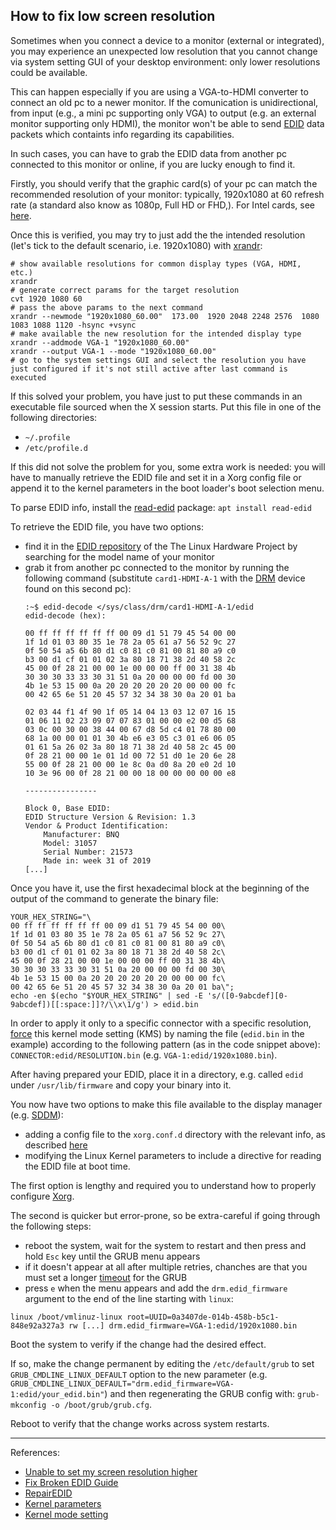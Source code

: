 ## How to fix low screen resolution

Sometimes when you connect a device to a monitor (external or integrated), you may experience an unexpected low resolution that you cannot change via system setting GUI of your desktop environment: only lower resolutions could be available. 

This can happen especially if you are using a VGA-to-HDMI converter to connect an old pc to a newer monitor. If the comunication is unidirectional, from input (e.g., a mini pc supporting only VGA) to output (e.g. an external monitor supporting only HDMI), the monitor won't be able to send [EDID](https://en.wikipedia.org/wiki/Extended_Display_Identification_Data) data packets which containts info regarding its capabilities.

In such cases, you can have to grab the EDID data from another pc connected to this monitor or online, if you are lucky enough to find it.

Firstly, you should verify that the graphic card(s) of your pc can match the recommended resolution of your monitor: typically, 1920x1080 at 60 refresh rate (a standard also know as 1080p, Full HD or FHD,). For Intel cards, see [here](https://www.intel.com/content/www/us/en/support/articles/000023781/graphics.html).

Once this is verified, you may try to just add the the intended resolution (let's tick to the default scenario, i.e. 1920x1080) with [xrandr](https://www.x.org/releases/X11R7.5/doc/man/man1/xrandr.1.html):
```
# show available resolutions for common display types (VGA, HDMI, etc.)
xrandr
# generate correct params for the target resolution
cvt 1920 1080 60
# pass the above params to the next command
xrandr --newmode "1920x1080_60.00"  173.00  1920 2048 2248 2576  1080 1083 1088 1120 -hsync +vsync
# make available the new resolution for the intended display type
xrandr --addmode VGA-1 "1920x1080_60.00"
xrandr --output VGA-1 --mode "1920x1080_60.00"
# go to the system settings GUI and select the resolution you have just configured if it's not still active after last command is executed
```

If this solved your problem, you have just to put these commands in an executable file sourced when the X session starts. Put this file in one of the following directories:
- `~/.profile`
- `/etc/profile.d`

If this did not solve the problem for you, some extra work is needed: you will have to manually retrieve the EDID file and set it in a Xorg config file or append it to the kernel parameters in the boot loader's boot selection menu.

To parse EDID info, install the [read-edid](https://manpages.ubuntu.com/manpages/jammy/man1/get-edid.1.html) package: `apt install read-edid`

To retrieve the EDID file, you have two options:
- find it in the [EDID repository](https://github.com/linuxhw/EDID) of the The Linux Hardware Project by searching for the model name of your monitor
- grab it from another pc connected to the monitor by running the following command (substitute `card1-HDMI-A-1` with the [DRM](https://en.wikipedia.org/wiki/Direct_Rendering_Manager) device found on this second pc):
    ```
    :~$ edid-decode </sys/class/drm/card1-HDMI-A-1/edid
    edid-decode (hex):

    00 ff ff ff ff ff ff 00 09 d1 51 79 45 54 00 00
    1f 1d 01 03 80 35 1e 78 2a 05 61 a7 56 52 9c 27
    0f 50 54 a5 6b 80 d1 c0 81 c0 81 00 81 80 a9 c0
    b3 00 d1 cf 01 01 02 3a 80 18 71 38 2d 40 58 2c
    45 00 0f 28 21 00 00 1e 00 00 00 ff 00 31 38 4b
    30 30 30 33 33 30 31 51 0a 20 00 00 00 fd 00 30
    4b 1e 53 15 00 0a 20 20 20 20 20 20 00 00 00 fc
    00 42 65 6e 51 20 45 57 32 34 38 30 0a 20 01 ba

    02 03 44 f1 4f 90 1f 05 14 04 13 03 12 07 16 15
    01 06 11 02 23 09 07 07 83 01 00 00 e2 00 d5 68
    03 0c 00 30 00 38 44 00 67 d8 5d c4 01 78 80 00
    68 1a 00 00 01 01 30 4b e6 e3 05 c3 01 e6 06 05
    01 61 5a 26 02 3a 80 18 71 38 2d 40 58 2c 45 00
    0f 28 21 00 00 1e 01 1d 00 72 51 d0 1e 20 6e 28
    55 00 0f 28 21 00 00 1e 8c 0a d0 8a 20 e0 2d 10
    10 3e 96 00 0f 28 21 00 00 18 00 00 00 00 00 e8

    ----------------

    Block 0, Base EDID:
    EDID Structure Version & Revision: 1.3
    Vendor & Product Identification:
        Manufacturer: BNQ
        Model: 31057
        Serial Number: 21573
        Made in: week 31 of 2019
    [...]
    ```

Once you have it, use the first hexadecimal block at the beginning of the output of the command to generate the binary file:
```
YOUR_HEX_STRING="\
00 ff ff ff ff ff ff 00 09 d1 51 79 45 54 00 00\
1f 1d 01 03 80 35 1e 78 2a 05 61 a7 56 52 9c 27\
0f 50 54 a5 6b 80 d1 c0 81 c0 81 00 81 80 a9 c0\
b3 00 d1 cf 01 01 02 3a 80 18 71 38 2d 40 58 2c\
45 00 0f 28 21 00 00 1e 00 00 00 ff 00 31 38 4b\
30 30 30 33 33 30 31 51 0a 20 00 00 00 fd 00 30\
4b 1e 53 15 00 0a 20 20 20 20 20 20 00 00 00 fc\
00 42 65 6e 51 20 45 57 32 34 38 30 0a 20 01 ba\";
echo -en $(echo "$YOUR_HEX_STRING" | sed -E 's/([0-9abcdef][0-9abcdef])[[:space:]]?/\\x\1/g') > edid.bin
```

In order to apply it only to a specific connector with a specific resolution, [force](https://wiki.archlinux.org/title/kernel_mode_setting#Forcing_modes_and_EDID) this kernel mode setting (KMS) by naming the file (`edid.bin` in the example) according to the following pattern (as in the code snippet above): `CONNECTOR:edid/RESOLUTION.bin` (e.g. `VGA-1:edid/1920x1080.bin`).

After having prepared your EDID, place it in a directory, e.g. called `edid` under `/usr/lib/firmware` and copy your binary into it.

You now have two options to make this file available to the display manager (e.g. [SDDM](https://en.wikipedia.org/wiki/Simple_Desktop_Display_Manager)):
- adding a config file to the `xorg.conf.d` directory with the relevant info, as described [here](https://gist.github.com/hinell/0ebaad01b771a70844204f295aaf03b7#via-xorgconf)
- modifying the Linux Kernel parameters to include a directive for reading the EDID file at boot time. 

The first option is lengthy and required you to understand how to properly configure [Xorg](https://wiki.archlinux.org/title/xorg#Configuration).

The second is quicker but error-prone, so be extra-careful if going through the following steps:
- reboot the system, wait for the system to restart and then press and hold `Esc` key until the GRUB menu appears
- if it doesn't appear at all after multiple retries, chanches are that you must set a longer [timeout](https://linuxhint.com/change-grub-timeout-linux/) for the GRUB
- press `e` when the menu appears and add the `drm.edid_firmware` argument to the end of the line starting with `linux`:
```
linux /boot/vmlinuz-linux root=UUID=0a3407de-014b-458b-b5c1-848e92a327a3 rw [...] drm.edid_firmware=VGA-1:edid/1920x1080.bin
```
Boot the system to verify if the change had the desired effect.

If so, make the change permanent by editing the `/etc/default/grub` to set `GRUB_CMDLINE_LINUX_DEFAULT` option to the new parameter (e.g. `GRUB_CMDLINE_LINUX_DEFAULT="drm.edid_firmware=VGA-1:edid/your_edid.bin"`) and then regenerating the GRUB config with: `grub-mkconfig -o /boot/grub/grub.cfg`.

Reboot to verify that the change works across system restarts.

---
References:
- [Unable to set my screen resolution higher](https://askubuntu.com/questions/1075157/unable-to-set-my-screen-resolution-higher)
- [Fix Broken EDID Guide](https://gist.github.com/hinell/0ebaad01b771a70844204f295aaf03b7#via-xorgconf)
- [RepairEDID](https://wiki.debian.org/RepairEDID)
- [Kernel parameters](https://wiki.archlinux.org/title/Kernel_parameters)
- [Kernel mode setting](https://wiki.archlinux.org/title/kernel_mode_setting#Forcing_modes_and_EDID)
